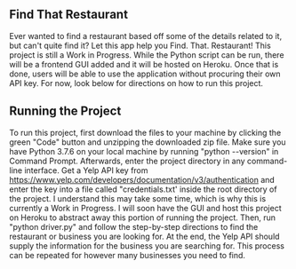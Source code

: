 ## Find That Restaurant ##
Ever wanted to find a restaurant based off some of the details related to it, but can't quite find it? Let this app help you Find. That. Restaurant!
This project is still a Work in Progress. While the Python script can be run, there will be a frontend GUI added and it will be hosted on Heroku. Once that is done, users will be able to use the application without procuring their own API key. For now, look below for directions on how to run this project. 

## Running the Project ##
To run this project, first download the files to your machine by clicking the green "Code" button and unzipping the downloaded zip file.
Make sure you have Python 3.7.6 on your local machine by running "python --version" in Command Prompt. Afterwards, enter the project directory in any command-line interface. Get a Yelp API key from https://www.yelp.com/developers/documentation/v3/authentication and enter the key into a file called "credentials.txt' inside the root directory of the project. I understand this may take some time, which is why this is currently a Work in Progress. I will soon have the GUI and host this project on Heroku to abstract away this portion of running the project. Then, run "python driver.py" and follow the step-by-step directions to find the restaurant or business you are looking for. At the end, the Yelp API should supply the information for the business you are searching for. This process can be repeated for however many businesses you need to find. 
